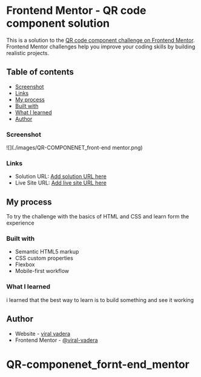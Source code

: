 # Frontend Mentor - QR code component solution

This is a solution to the [QR code component challenge on Frontend Mentor](https://www.frontendmentor.io/challenges/qr-code-component-iux_sIO_H). Frontend Mentor challenges help you improve your coding skills by building realistic projects. 

## Table of contents


- [Screenshot](#screenshot)
- [Links](#links)
- [My process](#my-process)
- [Built with](#built-with)
- [What I learned](#what-i-learned)
- [Author](#author)





### Screenshot

![](./images/QR-COMPONENET_front-end mentor.png)

### Links

- Solution URL: [Add solution URL here](https://your-solution-url.com)
- Live Site URL: [Add live site URL here](https://your-live-site-url.com)

## My process

To try the challenge with the basics of HTML and CSS and learn form the experience

### Built with

- Semantic HTML5 markup
- CSS custom properties
- Flexbox
- Mobile-first workflow



### What I learned
 i learned that the best way to learn is to build something and see it working 



## Author

- Website - [viral vadera](https://github.com/viral-vadera)
- Frontend Mentor - [@viral-vadera](https://www.frontendmentor.io/profile/viral-vadera)



# QR-componenet_fornt-end_mentor
